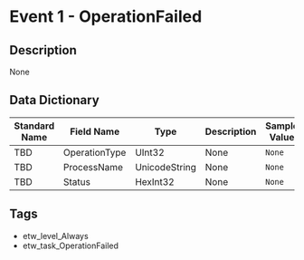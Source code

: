 # Event 1 - OperationFailed

## Description
None

## Data Dictionary
|Standard Name|Field Name|Type|Description|Sample Value|
|---|---|---|---|---|
|TBD|OperationType|UInt32|None|`None`|
|TBD|ProcessName|UnicodeString|None|`None`|
|TBD|Status|HexInt32|None|`None`|

## Tags
* etw_level_Always
* etw_task_OperationFailed